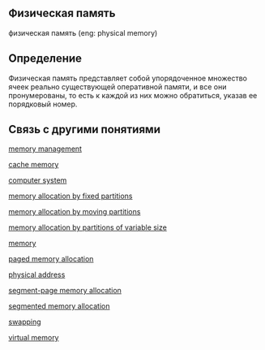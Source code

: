 ## Физическая память
физическая память (eng: physical memory) 

## Определение
Физическая память представляет собой упорядоченное множество ячеек реально существующей оперативной памяти, и все они пронумерованы, то есть к каждой из них можно обратиться, указав ее порядковый номер.

## Cвязь с другими понятиями 

[memory management](https://github.com/vernikkkkkkkkkkkkkkkkkkk/concept/blob/main/virtual%20machines/memory%20management/memory%20management.md)

[cache memory](https://github.com/vernikkkkkkkkkkkkkkkkkkk/concept/blob/main/virtual%20machines/memory%20management/cache%20memory.md)

[computer system](https://github.com/vernikkkkkkkkkkkkkkkkkkk/concept/blob/main/virtual%20machines/memory%20management/computer%20system.md)

[memory allocation by fixed partitions](https://github.com/vernikkkkkkkkkkkkkkkkkkk/concept/blob/main/virtual%20machines/memory%20management/memory%20allocation%20by%20fixed%20partitions.md)

[memory allocation by moving partitions](https://github.com/vernikkkkkkkkkkkkkkkkkkk/concept/blob/main/virtual%20machines/memory%20management/memory%20allocation%20by%20moving%20partitions.md)

[memory allocation by partitions of variable size](https://github.com/vernikkkkkkkkkkkkkkkkkkk/concept/blob/main/virtual%20machines/memory%20management/memory%20allocation%20by%20partitions%20of%20variable%20size.md)

[memory](https://github.com/vernikkkkkkkkkkkkkkkkkkk/concept/blob/main/virtual%20machines/memory%20management/memory.md)

[paged memory allocation](https://github.com/vernikkkkkkkkkkkkkkkkkkk/concept/blob/main/virtual%20machines/memory%20management/paged%20memory%20allocation.md)

[physical address](https://github.com/vernikkkkkkkkkkkkkkkkkkk/concept/blob/main/virtual%20machines/memory%20management/physical%20address.md)

[segment-page memory allocation](https://github.com/vernikkkkkkkkkkkkkkkkkkk/concept/blob/main/virtual%20machines/memory%20management/segment-page%20memory%20allocation.md)

[segmented memory allocation](https://github.com/vernikkkkkkkkkkkkkkkkkkk/concept/blob/main/virtual%20machines/memory%20management/segmented%20memory%20allocation.md)

[swapping](https://github.com/vernikkkkkkkkkkkkkkkkkkk/concept/blob/main/virtual%20machines/memory%20management/swapping.md)

[virtual memory](https://github.com/vernikkkkkkkkkkkkkkkkkkk/concept/blob/main/virtual%20machines/memory%20management/virtual%20memory.md)


